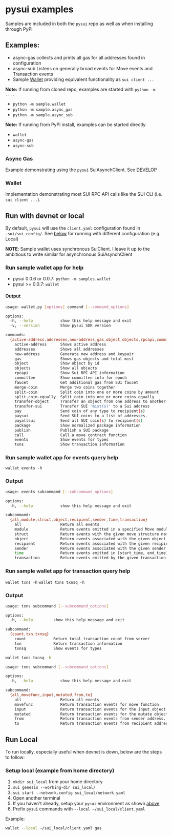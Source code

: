 # pysui examples

Samples are included in both the `pysui` repo as well as when installing through PyPi


## Examples:
- async-gas collects and prints all gas for all addresses found in configuration
- async-sub Listens on generally broad events for Move events and Transaction events
- Sample [Wallet](#wallet) providing equivalent functionality as `sui client ...`


**Note:** If running from cloned repo, examples are started with `python -m ....`
- `python -m sample.wallet`
- `python -m sample.async_gas`
- `python -m sample.async_sub`

**Note:** If running from PyPi install, examples can be started directly
- `wallet`
- `async-gas`
- `async-sub`

### Async Gas
Example demonstrating using the `pysui` SuiAsynchClient. See [DEVELOP](../DEVELOP.md)

### Wallet
Implementation demonstrating most SUI RPC API calls like the SUI CLI (i.e. `sui client ...`).

## Run with devnet or local
By default, `pysui` will use the `client.yaml` configuration found in `.sui/sui_config/`. See [below](#run-local) for running
with different configuration (e.g. Local)

**NOTE**: Sample wallet uses synchronous SuiClient. I leave it up to the ambitious to
write similar for asynchronous SuiAsynchClient

### Run sample wallet app for help
- pysui 0.0.6 or 0.0.7: `python -m samples.wallet`
- pysui >= 0.0.7: `wallet`



#### Output
```bash
usage: wallet.py [options] command [--command_options]

options:
  -h, --help            show this help message and exit
  -v, --version         Show pysui SDK version

commands:
  {active-address,addresses,new-address,gas,object,objects,rpcapi,committee,faucet,merge-coin,split-coin,split-coin-equally,transfer-object,transfer-sui,pay,paysui,payallsui,package,publish,call,events,txns}
    active-address      Shows active address
    addresses           Shows all addresses
    new-address         Generate new address and keypair
    gas                 Shows gas objects and total mist
    object              Show object by id
    objects             Show all objects
    rpcapi              Show Sui RPC API information
    committee           Show committee info for epoch
    faucet              Get additional gas from SUI faucet
    merge-coin          Merge two coins together
    split-coin          Split coin into one or more coins by amount
    split-coin-equally  Split coin into one or more coins equally
    transfer-object     Transfer an object from one address to another
    transfer-sui        Transfer SUI 'mist(s)' to a Sui address
    pay                 Send coin of any type to recipient(s)
    paysui              Send SUI coins to a list of addresses.
    payallsui           Send all SUI coin(s) to recipient(s)
    package             Show normalized package information
    publish             Publish a SUI package
    call                Call a move contract function
    events              Show events for types
    txns                Show transaction information
```

### Run sample wallet app for events query help
`wallet events -h`

### Output
```bash
usage: events subcommand [--subcommand_options]

options:
  -h, --help            show this help message and exit

subcommand:
  {all,module,struct,object,recipient,sender,time,transaction}
    all                 Return all events
    module              Return events emitted in a specified Move module
    struct              Return events with the given move structure name
    object              Return events associated with the given object
    recipient           Return events associated with the given recipient
    sender              Return events associated with the given sender
    time                Return events emitted in [start_time, end_time) interval
    transaction         Return events emitted by the given transaction
```

### Run sample wallet app for transaction query help
`wallet txns -h`
`wallet txns txnsq -h`

### Output
```bash
usage: txns subcommand [--subcommand_options]

options:
  -h, --help         show this help message and exit

subcommand:
  {count,txn,txnsq}
    count            Return total transaction count from server
    txn              Return transaction information
    txnsq            Show events for types

wallet txns txnsq -h

usage: txns subcommand [--subcommand_options]

options:
  -h, --help            show this help message and exit

subcommand:
  {all,movefunc,input,mutated,from,to}
    all                 Return all events
    movefunc            Return transaction events for move function.
    input               Return transaction events for the input object.
    mutated             Return transaction events for the mutate object.
    from                Return transaction events from sender address.
    to                  Return transaction events from recipient address.
```

## Run Local
To run locally, especially useful when devnet is down, below are the steps to follow:

### Setup local (example from home directory)
1. `mkdir sui_local` from your home directory
2. `sui genesis --working-dir sui_local/`
3. `sui start --network.config sui_local/network.yaml`
4. Open another terminal
5. If you haven't already, setup your `pysui` environment as shown [above](#setup-environment)
6. Prefix `pysui` commands with `--local ~/sui_local/client.yaml`

Example:
```bash
wallet --local ~/sui_local/client.yaml gas
```